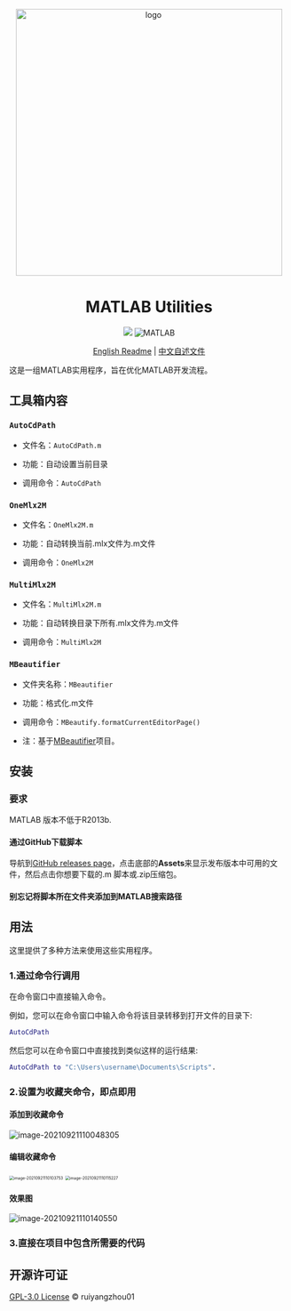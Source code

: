 <p align="center">
	<img width="480px" alt="logo" src="media/logo.png" align="center" />
	<h1 align="center">MATLAB Utilities</h1>
</p>
<p align="center">
	<img src="https://img.shields.io/github/v/release/ruiyangzhou01/MATLAB-Utilities?&color=blue&logo=hack-the-box"/>
	<img alt="MATLAB" src="https://img.shields.io/badge/-MATLAB-00ADD8?style=flat&logo=matrix&logoColor=white"/>
</p>
<p align="center">
	<a href="https://github.com/ruiyangzhou01/MATLAB-Utilities/blob/main/README.md">English Readme</a>  | 
	<a href="https://github.com/ruiyangzhou01/MATLAB-Utilities/blob/main/README_zh.md">中文自述文件</a>
</p>

这是一组MATLAB实用程序，旨在优化MATLAB开发流程。

## 工具箱内容

### `AutoCdPath`

- 文件名：`AutoCdPath.m`

- 功能：自动设置当前目录

- 调用命令：`AutoCdPath`

### `OneMlx2M`

- 文件名：`OneMlx2M.m`

- 功能：自动转换当前.mlx文件为.m文件

- 调用命令：`OneMlx2M`

### `MultiMlx2M`

- 文件名：`MultiMlx2M.m`

- 功能：自动转换目录下所有.mlx文件为.m文件

- 调用命令：`MultiMlx2M`

### `MBeautifier`

- 文件夹名称：`MBeautifier`

- 功能：格式化.m文件

- 调用命令：`MBeautify.formatCurrentEditorPage()`

- 注：基于[MBeautifier](https://github.com/davidvarga/MBeautifier)项目。

## 安装

### 要求

MATLAB 版本不低于R2013b.

#### 通过GitHub下载脚本

导航到[GitHub releases page](https://github.com/ruiyangzhou01/MATLAB-Utilities/releases)，点击底部的**Assets**来显示发布版本中可用的文件，然后点击你想要下载的.m 脚本或.zip压缩包。

#### 别忘记将脚本所在文件夹添加到MATLAB搜索路径

## 用法

这里提供了多种方法来使用这些实用程序。

### 1.通过命令行调用

在命令窗口中直接输入命令。

例如，您可以在命令窗口中输入命令将该目录转移到打开文件的目录下:

```matlab
AutoCdPath
```

然后您可以在命令窗口中直接找到类似这样的运行结果:

```matlab
AutoCdPath to "C:\Users\username\Documents\Scripts".
```

### 2.设置为收藏夹命令，即点即用

#### 添加到收藏命令

<img src="media/image-20210921110048305.png" alt="image-20210921110048305" style="zoom：50%;" />

#### 编辑收藏命令

<img src="media/image-20210921110103753.png" alt="image-20210921110103753" style="zoom:50%;" />

<img src="media/image-20210921110115227.png" alt="image-20210921110115227" style="zoom:50%;" />

#### 效果图

<img src="media/image-20210921110140550.png" alt="image-20210921110140550"  /> 

### 3.直接在项目中包含所需要的代码

## 开源许可证

[GPL-3.0 License](https://github.com/ruiyangzhou01/MATLAB-Utilities/blob/main/LICENSE) © ruiyangzhou01
